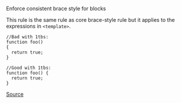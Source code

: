 Enforce consistent brace style for blocks

This rule is the same rule as core brace-style rule but it applies to the expressions in `<template>`.

```
//Bad with 1tbs:
function foo()
{
  return true;
}

//Good with 1tbs:
function foo() {
  return true;
}
```

[Source](https://eslint.vuejs.org/rules/brace-style.html#vue-brace-style)
